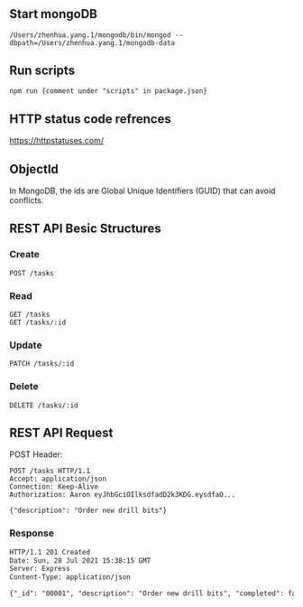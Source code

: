 #

## Start mongoDB

```dotnetcli
/Users/zhenhua.yang.1/mongodb/bin/mongod --dbpath=/Users/zhenhua.yang.1/mongodb-data
```

## Run scripts

```dotnetcli
npm run {comment under "scripts" in package.json}
```

## HTTP status code refrences

<https://httpstatuses.com/>

## ObjectId

In MongoDB, the ids are Global Unique Identifiers (GUID) that can avoid conflicts.

## REST API Besic Structures

### Create

`POST /tasks`

### Read

```
GET /tasks
GET /tasks/:id
```

### Update

`PATCH /tasks/:id`

### Delete

`DELETE /tasks/:id`

## REST API Request

POST Header:

```dotnetcli
POST /tasks HTTP/1.1
Accept: application/json
Connection: Keep-Alive
Authorization: Aaron eyJhbGciOIlksdfadD2k3KDG.eysdfaO...

{"description": "Order new drill bits"}
```

### Response

```apache
HTTP/1.1 201 Created
Date: Sun, 28 Jul 2021 15:38:15 GMT
Server: Express
Content-Type: application/json

{"_id": "00001", "description": "Order new drill bits", "completed": false}
```
